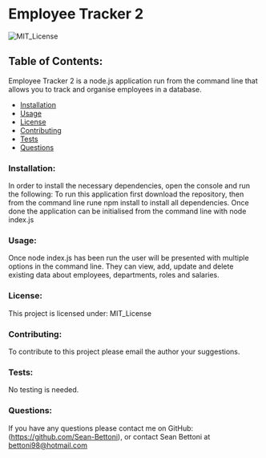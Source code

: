 
  # Employee Tracker 2

  ![MIT_License](https://img.shields.io/badge/MIT_License-License-purple)
  ## Table of Contents:
  Employee Tracker 2 is a node.js application run from the command line that allows you to track and organise employees in a database.
  * [Installation](#install)
  * [Usage](#usage)
  * [License](#license)
  * [Contributing](#contribute)
  * [Tests](#tests)
  * [Questions](#questions)
  ### Installation:
  In order to install the necessary dependencies, open the console and run the following:
  To run this application first download the repository, then from the command line rune npm install to install all dependencies. Once done the application can be initialised from the command line with node index.js
  ### Usage:
  Once node index.js has been run the user will be presented with multiple options in the command line. They can view, add, update and delete  existing data about employees, departments, roles and salaries.
  ### License:
  This project is licensed under:
  MIT_License
  ### Contributing:
  To contribute to this project please email the author your suggestions.
  ### Tests:
  No testing is needed.
  ### Questions:
  If you have any questions please contact me on GitHub:
  (https://github.com/Sean-Bettoni), or contact Sean Bettoni at bettoni98@hotmail.com
  